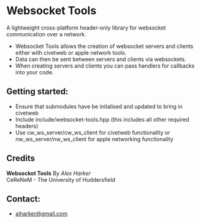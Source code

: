 Websocket Tools
===============

A lightweight cross-platform header-only library for websocket communication over a network.

* Websocket Tools allows the creation of websocket servers and clients either with civetweb or apple network tools.
* Data can then be sent between servers and clients via websockets.
* When creating servers and clients you can pass handlers for callbacks into your code.

Getting started:
---------------------------------
- Ensure that submodules have be initalised and updated to bring in civetweb
- Include include/websocket-tools.hpp (this includes all other required headers) 
- Use cw_ws_server/cw_ws_client for civetweb functionality or nw_ws_server/nw_ws_client for apple networking functionality

Credits
---------------------------------
**Websocket Tools** By *Alex Harker* <br>
CeReNeM - The University of Huddersfield

Contact:
---------------------------------

* ajharker@gmail.com
